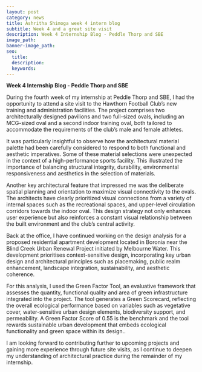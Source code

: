 ```yaml
---
layout: post
category: news
title: Ashritha Shimoga week 4 intern blog
subtitle: Week 4 and a great site visit
description: Week 4 Internship Blog - Peddle Thorp and SBE
image_path:
banner-image_path:
seo:
  title:
  description:
  keywords:
---
```

**Week 4 Internship Blog - Peddle Thorp and SBE**

During the fourth week of my internship at Peddle Thorp and SBE, I had the opportunity to attend a site visit to the Hawthorn Football Club’s new training and administration facilities. The project comprises two architecturally designed pavilions and two full-sized ovals, including an MCG-sized oval and a second indoor training oval, both tailored to accommodate the requirements of the club’s male and female athletes.

It was particularly insightful to observe how the architectural material palette had been carefully considered to respond to both functional and aesthetic imperatives. Some of these material selections were unexpected in the context of a high-performance sports facility. This illustrated the importance of balancing structural integrity, durability, environmental responsiveness and aesthetics in the selection of materials.

Another key architectural feature that impressed me was the deliberate spatial planning and orientation to maximize visual connectivity to the ovals. The architects have clearly prioritized visual connections from a variety of internal spaces such as the recreational spaces, and upper-level circulation corridors towards the indoor oval. This design strategy not only enhances user experience but also reinforces a constant visual relationship between the built environment and the club’s central activity.

Back at the office, I have continued working on the design analysis for a proposed residential apartment development located in Boronia near the Blind Creek Urban Renewal Project initiated by Melbourne Water. This development prioritises context-sensitive design, incorporating key urban design and architectural principles such as placemaking, public realm enhancement, landscape integration, sustainability, and aesthetic coherence.

For this analysis, I used the Green Factor Tool, an evaluative framework that assesses the quantity, functional quality and area of green infrastructure integrated into the project. The tool generates a Green Scorecard, reflecting the overall ecological performance based on variables such as vegetative cover, water-sensitive urban design elements, biodiversity support, and permeability. A Green Factor Score of 0.55 is the benchmark and the tool rewards sustainable urban development that embeds ecological functionality  and green space within its design..

I am looking forward to contributing further to upcoming projects and gaining more experience through future site visits, as I continue to deepen my understanding of architectural practice during the remainder of my internship.